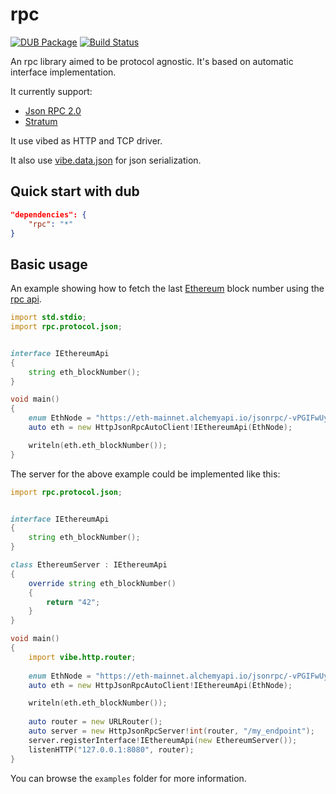 rpc
===

[![DUB Package](https://img.shields.io/dub/v/rpc.svg)](https://code.dlang.org/packages/rpc)
[![Build Status](https://api.travis-ci.org/boolangery/d-rpc.svg?branch=master)](https://api.travis-ci.org/boolangery/d-rpc)

An rpc library aimed to be protocol agnostic. It's based on automatic interface implementation.

It currently support:

* [Json RPC 2.0](https://www.jsonrpc.org/specification)
* [Stratum](https://en.bitcoin.it/wiki/Stratum_mining_protocol)



It use vibed as HTTP and TCP driver.

It also use [vibe.data.json](http://vibed.org/api/vibe.data.json/) for json serialization.

Quick start with dub
----------------------

```json
"dependencies": {
	"rpc": "*"
}
```


Basic usage
-----------

An example showing how to fetch the last [Ethereum](https://www.ethereum.org/) block number using 
the [rpc api](https://github.com/ethereum/wiki/wiki/JSON-RPC#eth_blocknumber).

```d
import std.stdio;
import rpc.protocol.json;


interface IEthereumApi
{
    string eth_blockNumber();
}

void main()
{
	enum EthNode = "https://eth-mainnet.alchemyapi.io/jsonrpc/-vPGIFwUyjlMRF9beTLXiGQUK6Nf3k8z";
	auto eth = new HttpJsonRpcAutoClient!IEthereumApi(EthNode);

	writeln(eth.eth_blockNumber());
}
```

The server for the above example could be implemented like this:


```d
import rpc.protocol.json;


interface IEthereumApi
{
	string eth_blockNumber();
}

class EthereumServer : IEthereumApi
{
	override string eth_blockNumber()
	{
		return "42";
	}
}

void main()
{
	import vibe.http.router;
	
	enum EthNode = "https://eth-mainnet.alchemyapi.io/jsonrpc/-vPGIFwUyjlMRF9beTLXiGQUK6Nf3k8z";
	auto eth = new HttpJsonRpcAutoClient!IEthereumApi(EthNode);

	writeln(eth.eth_blockNumber());
	
	auto router = new URLRouter();
	auto server = new HttpJsonRpcServer!int(router, "/my_endpoint");
	server.registerInterface!IEthereumApi(new EthereumServer());
	listenHTTP("127.0.0.1:8080", router);
}

```

You can browse the `examples` folder for more information.
